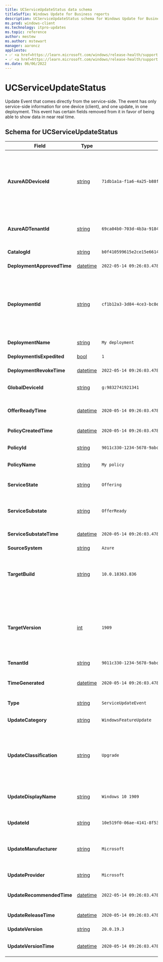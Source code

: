 ```yaml
---
title: UCServiceUpdateStatus data schema
titleSuffix: Windows Update for Business reports
description: UCServiceUpdateStatus schema for Windows Update for Business reports. UCServiceUpdateStatus has service-side information for one device and one update.
ms.prod: windows-client
ms.technology: itpro-updates
ms.topic: reference
author: mestew
ms.author: mstewart
manager: aaroncz
appliesto: 
- ✅ <a href=https://learn.microsoft.com/windows/release-health/supported-versions-windows-client target=_blank>Windows 11</a>
- ✅ <a href=https://learn.microsoft.com/windows/release-health/supported-versions-windows-client target=_blank>Windows 10</a>	
ms.date: 06/06/2022
---
```


# UCServiceUpdateStatus
<!--37063317, 30141258, 37063041-->
Update Event that comes directly from the service-side. The event has only service-side information for one device (client), and one update, in one deployment. This event has certain fields removed from it in favor of being able to show data in near real time.

## Schema for UCServiceUpdateStatus

| Field | Type | Example | Description |
|---|---|---|---|
| **AzureADDeviceId** | [string](/azure/kusto/query/scalar-data-types/string) | `71db1a1a-f1a6-4a25-b88f-79c2f513dae0` | If this DeviceUpdateEvent is from content deployed by a deployment scheduler service policy, this GUID will map to that policy, otherwise it will be empty. |
| **AzureADTenantId** | [string](/azure/kusto/query/scalar-data-types/string) | `69ca04b0-703d-4b3a-9184-c4e3c15d6f5e` | A GUID corresponding to the Azure AD tenant to which the device belongs. |
|**CatalogId** | [string](/azure/kusto/query/scalar-data-types/string) | `b0f410599615e2ce15e6614ac3fc4ec62d80324020351e172edef89091a64f2f` | The update catalog ID | 
| **DeploymentApprovedTime** | [datetime](/azure/kusto/query/scalar-data-types/datetime) | `2022-05-14 09:26:03.478039` | Date and time of the update approval |
| **DeploymentId** | [string](/azure/kusto/query/scalar-data-types/string) |`cf1b12a3-3d84-4ce3-bc8e-de48459e252d` | If this DeviceUpdateEvent is from content deployed by a deployment scheduler service policy, this GUID will map to that policy, otherwise it will be empty. |
| **DeploymentName** | [string](/azure/kusto/query/scalar-data-types/string) |`My deployment` | Friendly name of the created deployment | 
| **DeploymentIsExpedited** | [bool](/azure/data-explorer/kusto/query/scalar-data-types/bool) | `1` | Whether the content is being expedited | 
| **DeploymentRevokeTime** | [datetime](/azure/kusto/query/scalar-data-types/datetime) | `2022-05-14 09:26:03.478039` | Date and time the update was revoked |
| **GlobalDeviceId** | [string](/azure/kusto/query/scalar-data-types/string) | `g:9832741921341` | Microsoft internal global device identifier |
| **OfferReadyTime** | [datetime](/azure/kusto/query/scalar-data-types/datetime) | `2020-05-14 09:26:03.478039` | DateTime of OfferReady transition. If empty, not yet been offered. |
| **PolicyCreatedTime** | [datetime](/azure/kusto/query/scalar-data-types/datetime) | `2020-05-14 09:26:03.478039` | Date and time the policy was created |
| **PolicyId** | [string](/azure/kusto/query/scalar-data-types/string) | `9011c330-1234-5678-9abc-def012345678` | The policy identifier targeting the update to this device |
| **PolicyName** | [string](/azure/kusto/query/scalar-data-types/string) | `My policy` | Friendly name of the policy |
| **ServiceState** | [string](/azure/kusto/query/scalar-data-types/string) | `Offering` | High-level state of update's status relative to device, service-side. |
| **ServiceSubstate** | [string](/azure/kusto/query/scalar-data-types/string) | `OfferReady` | Low-level state of update's status relative to device, service-side. |
| **ServiceSubstateTime** | [datetime](/azure/kusto/query/scalar-data-types/datetime) | `2020-05-14 09:26:03.478039` | Date and time of last ServiceSubstate transition. |
| **SourceSystem** | [string](/azure/kusto/query/scalar-data-types/string)|  `Azure`| |
| **TargetBuild** | [string](/azure/kusto/query/scalar-data-types/string) | `10.0.18363.836` | The full build for the content this event is tracking. For Windows 10, this string corresponds to "10.0.Build.Revision" |
| **TargetVersion** | [int](/azure/kusto/query/scalar-data-types/int) | `1909` | The version of content this DeviceUpdateEvent is tracking. For Windows 10 updates, this number would correspond to the year/month version format used, such as 1903. |
| **TenantId** | [string](/azure/kusto/query/scalar-data-types/string) | `9011c330-1234-5678-9abc-def012345678`  | Azure AD tenant ID |
| **TimeGenerated** | [datetime](/azure/kusto/query/scalar-data-types/datetime) | `2020-05-14 09:26:03.478039` | Time the snapshot ran  can also be the same as EventDateTimeUTC in some cases. |
| **Type** | [string](/azure/kusto/query/scalar-data-types/string) | `ServiceUpdateEvent` | The EntityType |
| **UpdateCategory** | [string](/azure/kusto/query/scalar-data-types/string) | `WindowsFeatureUpdate` | The type of content this DeviceUpdateEvent is tracking. |
| **UpdateClassification** | [string](/azure/kusto/query/scalar-data-types/string) | `Upgrade` | Whether this update is an upgrade (feature update), security (quality update), non-security (quality update), or driver |
| **UpdateDisplayName** |  [string](/azure/kusto/query/scalar-data-types/string) | `Windows 10 1909` | The long-form display name for the given update. Varies on content type (feature update. quality update) |
| **UpdateId** | [string](/azure/kusto/query/scalar-data-types/string)  | `10e519f0-06ae-4141-8f53-afee63e995f0`  |Update ID of the targeted update|
| **UpdateManufacturer** | [string](/azure/kusto/query/scalar-data-types/string) | `Microsoft` | Manufacturer of update. Microsoft for feature or quality updates, for drivers the name of driver manufacturer. |
|**UpdateProvider** | [string](/azure/kusto/query/scalar-data-types/string) | `Microsoft` | Update provider of drivers and firmware |
| **UpdateRecommendedTime** |[datetime](/azure/kusto/query/scalar-data-types/datetime) | `2022-05-14 09:26:03.478039` | Date and time when the update was recommended to the device |
| **UpdateReleaseTime** |  [datetime](/azure/kusto/query/scalar-data-types/datetime)  | `2020-05-14 09:26:03.478039` | The release date of the update |
|**UpdateVersion** | [string](/azure/kusto/query/scalar-data-types/string) | `20.0.19.3` | Update version of drivers or firmware |
| **UpdateVersionTime** | [datetime](/azure/kusto/query/scalar-data-types/datetime)  | `2020-05-14 09:26:03.478039` | Update version  date time stamp for drivers and firmware |
